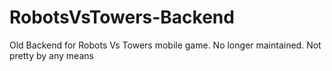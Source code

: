# RobotsVsTowers-Backend
Old Backend for Robots Vs Towers mobile game. No longer maintained. Not pretty by any means
